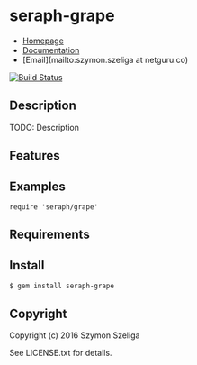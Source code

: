 # seraph-grape

* [Homepage](https://rubygems.org/gems/seraph-grape)
* [Documentation](http://rubydoc.info/gems/seraph-grape/frames)
* [Email](mailto:szymon.szeliga at netguru.co)

[![Build Status](https://secure.travis-ci.org//seraph-grape.svg?branch=master)](https://travis-ci.org//seraph-grape)

## Description

TODO: Description

## Features

## Examples

    require 'seraph/grape'

## Requirements

## Install

    $ gem install seraph-grape

## Copyright

Copyright (c) 2016 Szymon Szeliga

See LICENSE.txt for details.
